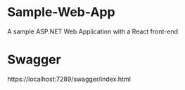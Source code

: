 # Sample-Web-App
A sample ASP.NET Web Application with a React front-end

# Swagger

https://localhost:7289/swagger/index.html
